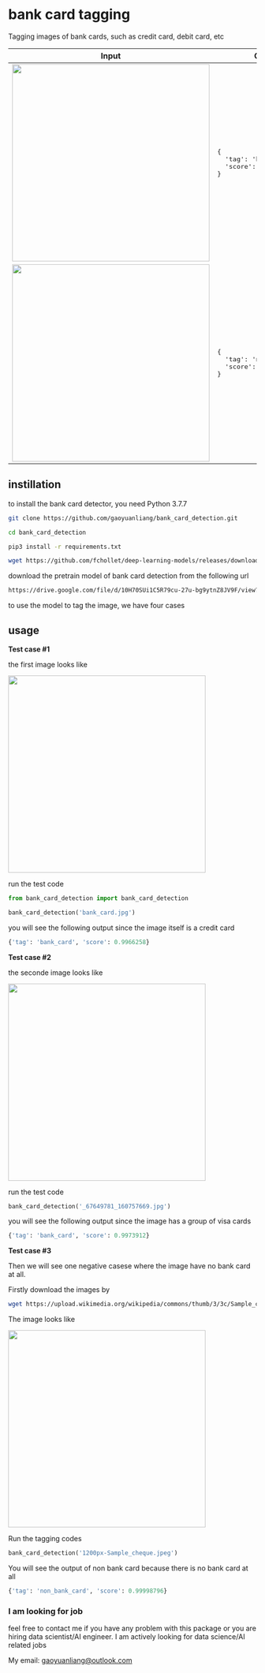 # bank card tagging

Tagging images of bank cards, such as credit card, debit card, etc

<table>
  <thead>
    <tr>
      <th>Input</th>
      <th>Output</th>
    </tr>
  </thead>
  <tr>
    <td>
      <img src="https://github.com/gaoyuanliang/bank_card_detection/blob/master/bank_card.jpg" width="400">
    </td>
    <td>
      <pre>
{
  'tag': 'bank_card', 
  'score': 0.9966258
}
</pre>
    </td>
  </tr>
  <tr>
    <td>
      <img src="https://github.com/gaoyuanliang/bank_card_detection/blob/master/non_bank_card.jpeg" width="400">
    </td>
    <td>
      <pre>
{
  'tag': 'non_bank_card', 
  'score': 0.99998796
}
</pre>
    </td>
  </tr>
</table>

## instillation

to install the bank card detector, you need Python 3.7.7 

```bash
git clone https://github.com/gaoyuanliang/bank_card_detection.git

cd bank_card_detection

pip3 install -r requirements.txt

wget https://github.com/fchollet/deep-learning-models/releases/download/v0.4/xception_weights_tf_dim_ordering_tf_kernels_notop.h5
```

download the pretrain model of bank card detection from the following url

```bash
https://drive.google.com/file/d/10H70SUi1C5R79cu-27u-bg9ytnZ8JV9F/view?usp=sharing
```

to use the model to tag the image, we have four cases

## usage

**Test case #1**

the first image looks like

<img src="https://github.com/gaoyuanliang/bank_card_detection/blob/master/bank_card.jpg" width="400">

run the test code

```python
from bank_card_detection import bank_card_detection

bank_card_detection('bank_card.jpg')
```

you will see the following output since the image itself is a credit card

```python
{'tag': 'bank_card', 'score': 0.9966258}
```

**Test case #2**

the seconde image looks like

<img src="https://ichef.bbci.co.uk/news/1024/media/images/67649000/jpg/_67649781_160757669.jpg" width="400">
 
run the test code

```python
bank_card_detection('_67649781_160757669.jpg')
```

you will see the following output since the image has a group of visa cards

```python
{'tag': 'bank_card', 'score': 0.9973912}
```

**Test case #3**

Then we will see one negative casese where the image have no bank card at all. 

Firstly download the images by 

```bash
wget https://upload.wikimedia.org/wikipedia/commons/thumb/3/3c/Sample_cheque.jpeg/1200px-Sample_cheque.jpeg
```

The image looks like 

<img src="https://upload.wikimedia.org/wikipedia/commons/thumb/3/3c/Sample_cheque.jpeg/1200px-Sample_cheque.jpeg" width="400">
 
Run the tagging codes

```python
bank_card_detection('1200px-Sample_cheque.jpeg')
```

You will see the output of non bank card because there is no bank card at all

```python
{'tag': 'non_bank_card', 'score': 0.99998796}
```

### I am looking for job


feel free to contact me if you have any problem with this package or you are hiring data scientist/AI engineer. I am actively looking for data science/AI related jobs

My email: gaoyuanliang@outlook.com
